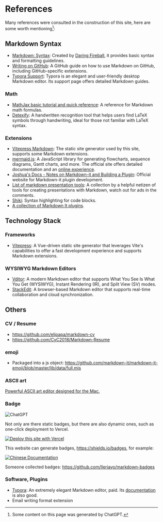 # References

Many references were consulted in the construction of this site, here are some worth mentioning[^1]:

## Markdown Syntax

- [Markdown: Syntax](https://daringfireball.net/projects/markdown/syntax): Created by [Daring Fireball](http://daringfireball.net/), it provides basic syntax and formatting guidelines.
- [Writing on GitHub](https://docs.github.com/en/get-started/writing-on-github): A GitHub guide on how to use Markdown on GitHub, including GitHub-specific extensions.
- [Typora Support](https://support.typora.io/): Typora is an elegant and user-friendly desktop Markdown editor. Its support page offers detailed Markdown guides.

### Math

- [MathJax basic tutorial and quick reference](https://math.meta.stackexchange.com/questions/5020/mathjax-basic-tutorial-and-quick-reference): A reference for Markdown math formulas.
- [Detexify](http://detexify.kirelabs.org/classify.html): A handwritten recognition tool that helps users find LaTeX symbols through handwriting, ideal for those not familiar with LaTeX syntax.

### Extensions

- [Vitepress Markdown](https://vitepress.dev/guide/markdown): The static site generator used by this site, supports some Markdown extensions.
- [mermaid.js](https://mermaid.js.org/intro/): A JavaScript library for generating flowcharts, sequence diagrams, Gantt charts, and more. The official site offers detailed documentation and an [online experience](https://mermaid.live/).
- [Joshua's Docs - Notes on Markdown-it and Building a Plugin](https://docs.joshuatz.com/cheatsheets/node-and-npm/markdown-it/): Official website for Markdown-it plugin development.
- [List of markdown presentation tools](https://gist.github.com/johnloy/27dd124ad40e210e91c70dd1c24ac8c8): A collection by a helpful netizen of tools for creating presentations with Markdown, watch out for ads in the comments.
- [Shiki](https://shiki.style/languages): Syntax highlighting for code blocks.
- [A collection of Markdown It plugins](https://mdit-plugins.github.io/).

## Technology Stack

### Frameworks

- [Vitepress](https://vitepress.dev/guide/markdown): A Vue-driven static site generator that leverages Vite's capabilities to offer a fast development experience and supports Markdown extensions.

### WYSIWYG Markdown Editors

- [Vditor](https://github.com/Vanessa219/vditor): A modern Markdown editor that supports What You See Is What You Get (WYSIWYG), Instant Rendering (IR), and Split View (SV) modes.
- [StackEdit](https://stackedit.io/): A browser-based Markdown editor that supports real-time collaboration and cloud synchronization.

## Others

### CV / Resume

- https://github.com/elipapa/markdown-cv
- https://github.com/CyC2018/Markdown-Resume

### emoji

- Packaged into a js object: https://github.com/markdown-it/markdown-it-emoji/blob/master/lib/data/full.mjs

### ASCII art

[Powerful ASCII art editor designed for the Mac.](https://monodraw.helftone.com/)

### Badge

![ChatGPT](https://img.shields.io/badge/chatGPT-74aa9c?style=for-the-badge&logo=openai&logoColor=white)

Not only are there static badges, but there are also dynamic ones, such as one-click deployment to Vercel.

[![Deploy this site with Vercel](https://vercel.com/button)](https://vercel.com/import/project?template=https://github.com/gantrol/markdown-can-do)

This website can generate badges, https://shields.io/badges, for example:

[![Chinese Documentation](https://img.shields.io/badge/Chinese-Read%20Me-blue?style=for-the-badge)](/zh/readme.md)

Someone collected badges: https://github.com/Ileriayo/markdown-badges


### Software, Plugins

- [Typora](https://typora.io/): An extremely elegant Markdown editor, paid. Its [documentation](https://support.typora.io/) is also good.
- Email writing format extension

[^1]: Some content on this page was generated by ChatGPT.
